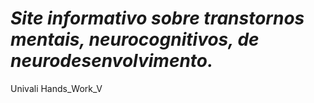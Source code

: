 # *Site informativo sobre transtornos mentais, neurocognitivos, de neurodesenvolvimento.*
Univali Hands_Work_V
